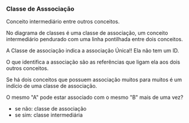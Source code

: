 ### Classe de Asssociação

Conceito intermediário entre outros conceitos.

No diagrama de classes é uma classe de associação, um conceito intermediário pendurado com uma linha
 pontilhada entre dois conceitos.

A Classe de associação indica a associação Única!! Ela não tem um ID.

O que identifica a associação são as referências que ligam ela aos dois outros conceitos.

Se há dois conceitos que possuem associação muitos para muitos é um indício de uma classe de associação.

O mesmo "A" pode estar associado com o mesmo "B" mais de uma vez?
- se não: classe de associação
- se sim: classe intermediária

